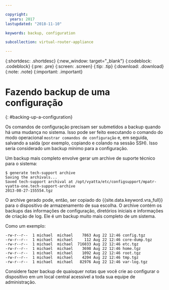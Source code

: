 ```yaml
---

copyright:
  years: 2017
lastupdated: "2018-11-10"

keywords: backup, configuration

subcollection: virtual-router-appliance

---
```


{:shortdesc: .shortdesc}
{:new_window: target="_blank"}
{:codeblock: .codeblock}
{:pre: .pre}
{:screen: .screen}
{:tip: .tip}
{:download: .download}
{:note: .note}
{:important: .important}

# Fazendo backup de uma configuração
{: #backing-up-a-configuration}

Os comandos de configuração precisam ser submetidos a backup quando há uma mudança no sistema. Isso pode ser feito executando o comando do modo operacional `mostrar comandos de configuração` e, em seguida, salvando a saída (por exemplo, copiando e colando na sessão SSH). Isso seria considerado um backup mínimo para a configuração.

Um backup mais completo envolve gerar um archive de suporte técnico para o sistema:

```
$ generate tech-support archive
Saving the archivals...
Saved tech-support archival at /opt/vyatta/etc/configsupport/mpatr-vyatta-one.tech-support-archive
2013-08-27-155554.tgz
```

O archive gerado pode, então, ser copiado do {{site.data.keyword.vra_full}} para o dispositivo de armazenamento de sua escolha. O archive contém os backups das informações de configuração, diretórios iniciais e informações de criação de log. Ele é um backup muito mais completo de um sistema.

Como um exemplo:

```
-rw-r--r--  1 michael  michael    7863 Aug 22 12:46 config.tgz
-rw-r--r--  1 michael  michael     112 Aug 22 12:46 core-dump.tgz
-rw-r--r--  1 michael  michael  716033 Aug 22 12:46 etc.tgz
-rw-r--r--  1 michael  michael    3698 Aug 22 12:46 home.tgz
-rw-r--r--  1 michael  michael    1092 Aug 22 12:46 root.tgz
-rw-r--r--  1 michael  michael    4204 Aug 22 12:46 tmp.tgz
-rw-r--r--  1 michael  michael   82976 Aug 22 12:46 var-log.tgz
```

Considere fazer backup de quaisquer notas que você crie ao configurar o dispositivo em um local central acessível a toda sua equipe de administração.
